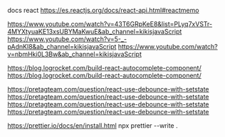 docs react
https://es.reactjs.org/docs/react-api.html#reactmemo

https://www.youtube.com/watch?v=43T6GRpKeE8&list=PLyq7xVSTr-4MYXtyuaKE13xsUBYMaKwuE&ab_channel=kikisjavaScript
https://www.youtube.com/watch?v=5-_-pAdnKl8&ab_channel=kikisjavaScript
https://www.youtube.com/watch?v=nbmHki0L3Bw&ab_channel=kikisjavaScript

https://blog.logrocket.com/build-react-autocomplete-component/
https://blog.logrocket.com/build-react-autocomplete-component/

https://pretagteam.com/question/react-use-debounce-with-setstate
https://pretagteam.com/question/react-use-debounce-with-setstate
https://pretagteam.com/question/react-use-debounce-with-setstate
https://pretagteam.com/question/react-use-debounce-with-setstate

https://prettier.io/docs/en/install.html
npx prettier --write .
